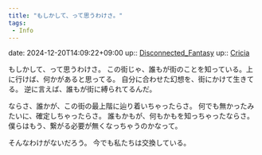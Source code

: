 ```yaml
---
title: "もしかして、って思うわけさ。"
tags:
 - Info
---
```


date: 2024-12-20T14:09:22+09:00
up:: [Disconnected_Fantasy](Bar/Novel/Topics/Disconnected_Fantasy.md)
up:: [Cricia](Bar/Novel/Nacaria/Cricia.md)

もしかして、って思うわけさ。
この街じゃ、誰もが街のことを知っている。上に行けば、何かがあると思ってる。
自分に合わせた幻想を、街にかけて生きてる。
逆に言えば、誰もが街に縛られてるんだ。

ならさ、誰かが、この街の最上階に辿り着いちゃったらさ。
何でも無かったみたいに、確定しちゃったらさ。
誰もかもが、何もかもを知っちゃったならさ。
僕らはもう、繋がる必要が無くなっちゃうのかなって。

そんなわけがないだろう。
今でも私たちは交換している。

